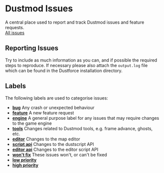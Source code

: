 # Dustmod Issues
A central place used to report and track Dustmod issues and feature requests.  
[All issues](https://blah.com)

## Reporting Issues
Try to include as much information as you can, and if possible the required steps to reproduce.
If necessary please also attach the `output.log` file which can be found in the Dustforce installation directory.

## Labels
The following labels are used to categorise issues:
- [**bug**](https://github.com/cmann1/dustmod-issues/labels/bug) Any crash or unexpected behaviour
- [**feature**](https://github.com/cmann1/dustmod-issues/labels/feature) A new feature request
- [**engine**](BUGS) A general purpose label for any issues that may require changes to the game engine
- [**tools**](https://github.com/cmann1/dustmod-issues/labels/tools) Changes related to Dustmod tools, e.g. frame advance, ghosts, etc.
- [**editor**](https://github.com/cmann1/dustmod-issues/labels/editor) Changes to the map editor
- [**script api**](https://github.com/cmann1/dustmod-issues/labels/script%20api) Changes to the dustscript API
- [**editor api**](https://github.com/cmann1/dustmod-issues/labels/editor%20api) Changes to the editor script API
- [**won't fix**](https://github.com/cmann1/dustmod-issues/labels/won%27t%20fix) These issues won't, or can't be fixed
- [**low priority**](https://github.com/cmann1/dustmod-issues/labels/low%20priority)
- [**high priority**](https://github.com/cmann1/dustmod-issues/labels/high%20priority)
